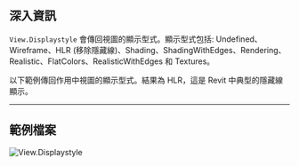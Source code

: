 ## 深入資訊
`View.Displaystyle` 會傳回視圖的顯示型式。顯示型式包括: Undefined、Wireframe、HLR (移除隱藏線)、Shading、ShadingWithEdges、Rendering、Realistic、FlatColors、RealisticWithEdges 和 Textures。

以下範例傳回作用中視圖的顯示型式。結果為 HLR，這是 Revit 中典型的隱藏線顯示。
___
## 範例檔案

![View.Displaystyle](./Revit.Elements.Views.View.Displaystyle_img.jpg)
